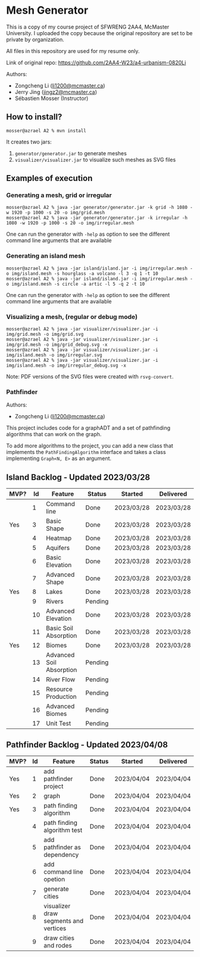 # Mesh Generator

This is a copy of my course project of SFWRENG 2AA4, McMaster University.
I uploaded the copy because the original repository are set to be private by organization.

All files in this repository are used for my resume only.

Link of original repo: https://github.com/2AA4-W23/a4-urbanism-0820Li

Authors:

- Zongcheng Li (li1200@mcmaster.ca)
- Jerry Jing (jingz2@mcmaster.ca)
- Sébastien Mosser (Instructor)

## How to install?

```
mosser@azrael A2 % mvn install
```

It creates two jars:

  1. `generator/generator.jar` to generate meshes
  2. `visualizer/visualizer.jar` to visualize such meshes as SVG files

## Examples of execution

### Generating a mesh, grid or irregular

```
mosser@azrael A2 % java -jar generator/generator.jar -k grid -h 1080 -w 1920 -p 1000 -s 20 -o img/grid.mesh
mosser@azrael A2 % java -jar generator/generator.jar -k irregular -h 1080 -w 1920 -p 1000 -s 20 -o img/irregular.mesh
```

One can run the generator with `-help` as option to see the different command line arguments that are available

### Generating an island mesh

```
mosser@azrael A2 % java -jar island/island.jar -i img/irregular.mesh -o img/island.mesh -s hourglass -a volcano -l 3 -q 1 -t 10
mosser@azrael A2 % java -jar island/island.jar -i img/irregular.mesh -o img/island.mesh -s circle -a artic -l 5 -q 2 -t 10
```

One can run the generator with `-help` as option to see the different command line arguments that are available

### Visualizing a mesh, (regular or debug mode)

```
mosser@azrael A2 % java -jar visualizer/visualizer.jar -i img/grid.mesh -o img/grid.svg          
mosser@azrael A2 % java -jar visualizer/visualizer.jar -i img/grid.mesh -o img/grid_debug.svg -x
mosser@azrael A2 % java -jar visualizer/visualizer.jar -i img/island.mesh -o img/irregular.svg   
mosser@azrael A2 % java -jar visualizer/visualizer.jar -i img/island.mesh -o img/irregular_debug.svg -x
```

Note: PDF versions of the SVG files were created with `rsvg-convert`.

### Pathfinder

Authors:

- Zongcheng Li (li1200@mcmaster.ca)

This project includes code for a graphADT and a set of pathfinding algorithms that can work on the graph.

To add more algorithms to the project, you can add a new class that implements the `PathFindingAlgorithm` interface and takes a class implementing `Graph<N, E>` as an argument.

## Island Backlog - Updated 2023/03/28

| MVP? | Id  | Feature                  | Status  | Started    | Delivered  |
|------|-----|--------------------------|---------|------------|------------|
|      | 1   | Command line             | Done    | 2023/03/28 | 2023/03/28 |
| Yes  | 3   | Basic Shape              | Done    | 2023/03/28 | 2023/03/28 |
|      | 4   | Heatmap                  | Done    | 2023/03/28 | 2023/03/28 |
|      | 5   | Aquifers                 | Done    | 2023/03/28 | 2023/03/28 |
|      | 6   | Basic Elevation          | Done    | 2023/03/28 | 2023/03/28 |
|      | 7   | Advanced Shape           | Done    | 2023/03/28 | 2023/03/28 |
| Yes  | 8   | Lakes                    | Done    | 2023/03/28 | 2023/03/28 |
|      | 9   | Rivers                   | Pending |            |            |
|      | 10  | Advanced Elevation       | Done    | 2023/03/28 | 2023/03/28 |
|      | 11  | Basic Soil Absorption    | Done    | 2023/03/28 | 2023/03/28 |
| Yes  | 12  | Biomes                   | Done    | 2023/03/28 | 2023/03/28 |
|      | 13  | Advanced Soil Absorption | Pending |            |            |
|      | 14  | River Flow               | Pending |            |            |
|      | 15  | Resource Production      | Pending |            |            |
|      | 16  | Advanced Biomes          | Pending |            |            |
|      | 17  | Unit Test                | Pending |            |            |

## Pathfinder Backlog - Updated 2023/04/08
| MVP? | Id  | Feature                  | Status  | Started    | Delivered  |
|------|-----|--------------------------|---------|------------|------------|
|Yes| 1   | add pathfinder project   | Done    | 2023/04/04 | 2023/04/04 |
|Yes | 2   | graph                    | Done    | 2023/04/04 | 2023/04/04 |
|Yes| 3   | path finding algorithm   | Done    | 2023/04/04 | 2023/04/04 |
|      | 4   |path finding algorithm test| Done    | 2023/04/04 | 2023/04/04 |
|      | 5   | add pathfinder as dependency  | Done    | 2023/04/04 | 2023/04/04 |
|      | 6   |add command line opetion| Done    | 2023/04/04 | 2023/04/04 |
|      | 7   |generate cities| Done    | 2023/04/04 | 2023/04/04 |
|      | 8   |visualizer draw segments and vertices| Done    | 2023/04/04 | 2023/04/04 |
|      | 9   |draw cities and rodes| Done    | 2023/04/04 | 2023/04/04 |


